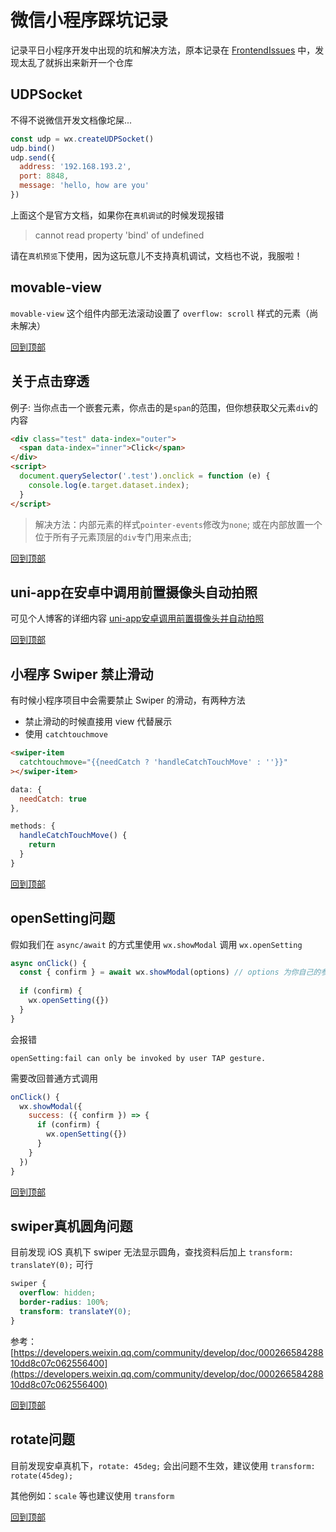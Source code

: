 # 微信小程序踩坑记录
记录平日小程序开发中出现的坑和解决方法，原本记录在 [FrontendIssues](https://github.com/mrleidesen/FrontEndIssues) 中，发现太乱了就拆出来新开一个仓库

## UDPSocket
不得不说微信开发文档像坨屎...

```js
const udp = wx.createUDPSocket()
udp.bind()
udp.send({
  address: '192.168.193.2',
  port: 8848,
  message: 'hello, how are you'
})
```

上面这个是官方文档，如果你在`真机调试`的时候发现报错
> cannot read property 'bind' of undefined

请在`真机预览`下使用，因为这玩意儿不支持真机调试，文档也不说，我服啦！

## movable-view
`movable-view` 这个组件内部无法滚动设置了 `overflow: scroll` 样式的元素（尚未解决）

[回到顶部](#微信小程序踩坑记录)

## 关于点击穿透
例子: 当你点击一个嵌套元素，你点击的是`span`的范围，但你想获取父元素`div`的内容  
```html
<div class="test" data-index="outer">
  <span data-index="inner">Click</span>
</div>
<script>
  document.querySelector('.test').onclick = function (e) {
    console.log(e.target.dataset.index);
  }
</script>
```
> 解决方法：内部元素的样式`pointer-events`修改为`none`; 或在内部放置一个位于所有子元素顶层的`div`专门用来点击;

[回到顶部](#微信小程序踩坑记录)

## uni-app在安卓中调用前置摄像头自动拍照
可见个人博客的详细内容
[uni-app安卓调用前置摄像头并自动拍照](https://mrleidesen.github.io/posts/uni_app_using_camera/)

[回到顶部](#微信小程序踩坑记录)

## 小程序 Swiper 禁止滑动
有时候小程序项目中会需要禁止 Swiper 的滑动，有两种方法

* 禁止滑动的时候直接用 view 代替展示
* 使用 `catchtouchmove`
```html
<swiper-item 
  catchtouchmove="{{needCatch ? 'handleCatchTouchMove' : ''}}"
></swiper-item>
```

```js
data: {
  needCatch: true
},

methods: {
  handleCatchTouchMove() {
    return
  }
}
```

[回到顶部](#微信小程序踩坑记录)

## openSetting问题
假如我们在 `async/await` 的方式里使用 `wx.showModal` 调用 `wx.openSetting`
```js
async onClick() {
  const { confirm } = await wx.showModal(options) // options 为你自己的参数
  
  if (confirm) {
    wx.openSetting({})
  }
}
```
会报错
```shell
openSetting:fail can only be invoked by user TAP gesture.
```
需要改回普通方式调用
```js
onClick() {
  wx.showModal({
    success: ({ confirm }) => {
      if (confirm) {
        wx.openSetting({})
      }
    }
  })
}
```

[回到顶部](#微信小程序踩坑记录)

## swiper真机圆角问题
目前发现 iOS 真机下 swiper 无法显示圆角，查找资料后加上 `transform: translateY(0);` 可行
```css
swiper {
  overflow: hidden;
  border-radius: 100%;
  transform: translateY(0);
}
```

参考：[https://developers.weixin.qq.com/community/develop/doc/00026658428810dd8c07c062556400](https://developers.weixin.qq.com/community/develop/doc/00026658428810dd8c07c062556400)

[回到顶部](#微信小程序踩坑记录)

## rotate问题
目前发现安卓真机下，`rotate: 45deg;` 会出问题不生效，建议使用 `transform: rotate(45deg);`

其他例如：`scale` 等也建议使用 `transform`

[回到顶部](#微信小程序踩坑记录)